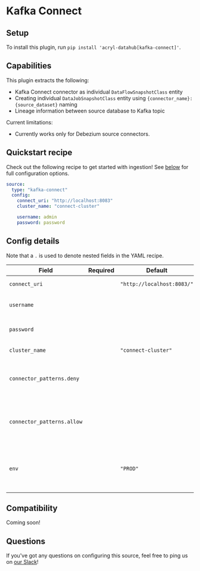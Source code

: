 # Kafka Connect

## Setup

To install this plugin, run `pip install 'acryl-datahub[kafka-connect]'`.

## Capabilities

This plugin extracts the following:

- Kafka Connect connector as individual `DataFlowSnapshotClass` entity
- Creating individual `DataJobSnapshotClass` entity using `{connector_name}:{source_dataset}` naming
- Lineage information between source database to Kafka topic

Current limitations:

- Currently works only for Debezium source connectors.

## Quickstart recipe

Check out the following recipe to get started with ingestion! See [below](#config-details) for full configuration options.

```yml
source:
  type: "kafka-connect"
  config:
    connect_uri: "http://localhost:8083"
    cluster_name: "connect-cluster"

    username: admin
    password: password
```

## Config details

Note that a `.` is used to denote nested fields in the YAML recipe.

| Field                      | Required | Default                    | Description                                             |
| -------------------------- | -------- | -------------------------- | ------------------------------------------------------- |
| `connect_uri`              |          | `"http://localhost:8083/"` | URI to connect to.                                      |
| `username`                 |          |                            | Kafka Connect username.                                 |
| `password`                 |          |                            | Kafka Connect password.                                 |
| `cluster_name`             |          | `"connect-cluster"`        | Cluster to ingest from.                                 |
| `connector_patterns.deny`  |          |                            | Regex pattern for connectors to include in ingestion.   |
| `connector_patterns.allow` |          |                            | Regex pattern for connectors to exclude from ingestion. |
| `env`                      |          | `"PROD"`                   | Environment to use in namespace when constructing URNs. |

## Compatibility

Coming soon!

## Questions

If you've got any questions on configuring this source, feel free to ping us on [our Slack](https://slack.datahubproject.io/)!
